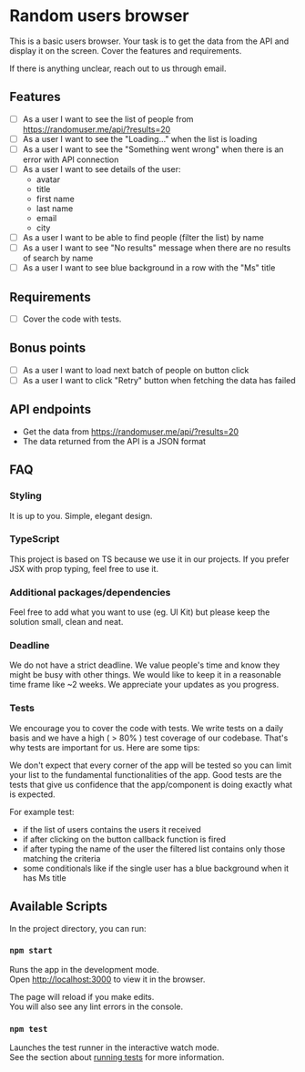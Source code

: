# Random users browser

This is a basic users browser. Your task is to get the data from the API and display it on the screen.
Cover the features and requirements.

If there is anything unclear, reach out to us through email.

## Features
- [ ] As a user I want to see the list of people from https://randomuser.me/api/?results=20
- [ ] As a user I want to see the "Loading..." when the list is loading
- [ ] As a user I want to see the "Something went wrong" when there is an error with API connection
- [ ] As a user I want to see details of the user:
  - avatar
  - title
  - first name
  - last name
  - email
  - city
- [ ] As a user I want to be able to find people (filter the list) by name
- [ ] As a user I want to see "No results" message when there are no results of search by name
- [ ] As a user I want to see blue background in a row with the "Ms" title

## Requirements
- [ ] Cover the code with tests.

## Bonus points
- [ ] As a user I want to load next batch of people on button click
- [ ] As a user I want to click "Retry" button when fetching the data has failed

## API endpoints
- Get the data from https://randomuser.me/api/?results=20
- The data returned from the API is a JSON format

## FAQ
### Styling
It is up to you. Simple, elegant design.
### TypeScript
This project is based on TS because we use it in our projects. If you prefer JSX with prop typing, feel free to use it.

### Additional packages/dependencies
Feel free to add what you want to use (eg. UI Kit) but please keep the solution small, clean and neat.
### Deadline
We do not have a strict deadline. We value people's time and know they might be busy with other things. We would like to keep it in a reasonable time frame like ~2 weeks. We appreciate your updates as you progress.
### Tests
We encourage you to cover the code with tests. We write tests on a daily basis and we have a high ( > 80% ) test coverage of our codebase. That's why tests are important for us. Here are some tips:

We don't expect that every corner of the app will be tested so you can limit your list to the fundamental functionalities of the app. Good tests are the tests that give us confidence that the app/component is doing exactly what is expected.

For example test:
- if the list of users contains the users it received
- if after clicking on the button callback function is fired
- if after typing the name of the user the filtered list contains only those matching the criteria
- some conditionals like if the single user has a blue background when it has Ms title

## Available Scripts

In the project directory, you can run:

### `npm start`

Runs the app in the development mode.\
Open [http://localhost:3000](http://localhost:3000) to view it in the browser.

The page will reload if you make edits.\
You will also see any lint errors in the console.

### `npm test`

Launches the test runner in the interactive watch mode.\
See the section about [running tests](https://facebook.github.io/create-react-app/docs/running-tests) for more information.

